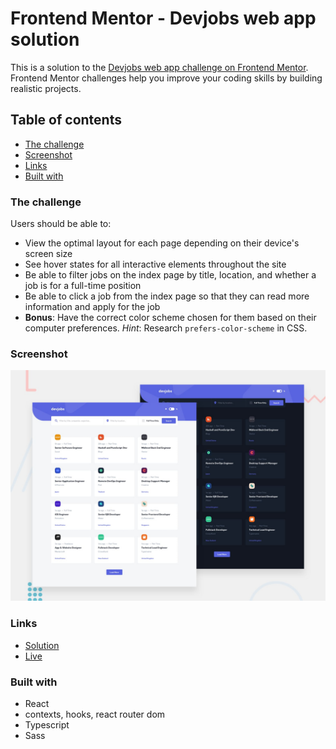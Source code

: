 # Frontend Mentor - Devjobs web app solution

This is a solution to the [Devjobs web app challenge on Frontend Mentor](https://www.frontendmentor.io/challenges/devjobs-web-app-HuvC_LP4l). Frontend Mentor challenges help you improve your coding skills by building realistic projects.

## Table of contents

- [The challenge](#the-challenge)
- [Screenshot](#screenshot)
- [Links](#links)
- [Built with](#built-with)

### The challenge

Users should be able to:

- View the optimal layout for each page depending on their device's screen size
- See hover states for all interactive elements throughout the site
- Be able to filter jobs on the index page by title, location, and whether a job is for a full-time position
- Be able to click a job from the index page so that they can read more information and apply for the job
- **Bonus**: Have the correct color scheme chosen for them based on their computer preferences. _Hint_: Research `prefers-color-scheme` in CSS.

### Screenshot

![](./public/preview.jpg)

### Links

- [Solution]([https://github.com/FilipKoniuszewski/devjobs-web-app](https://www.frontendmentor.io/solutions/devjobs-web-app-using-react-sass-typescript-ZEmky5RTTc))
- [Live](https://filipkoniuszewski.github.io/devjobs-web-app/) 

### Built with

- React
- contexts, hooks, react router dom
- Typescript
- Sass
